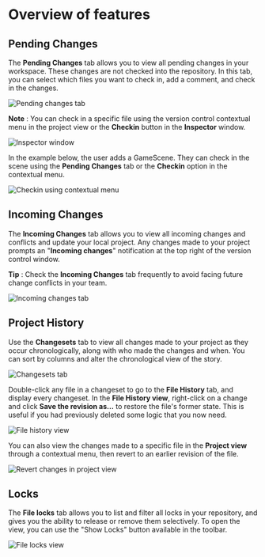 # Overview of features

## Pending Changes

The **Pending Changes** tab allows you to view all pending changes in your workspace. These changes are not checked into the repository. In this tab, you can select which files you want to check in, add a comment, and check in the changes.

![Pending changes tab](images/PendingChanges.png)

**Note** : You can check in a specific file using the version control contextual menu in the project view or the **Checkin** button in the **Inspector** window.

![Inspector window](images/InspectorWindow.png)

In the example below, the user adds a GameScene. They can check in the scene using the **Pending Changes** tab or the **Checkin** option in the contextual menu.

![Checkin using contextual menu](images/GamesSceneExample.png)

## Incoming Changes

The **Incoming Changes** tab allows you to view all incoming changes and conflicts and update your local project. Any changes made to your project prompts an "**Incoming changes**" notification at the top right of the version control window.

**Tip** : Check the **Incoming Changes** tab frequently to avoid facing future change conflicts in your team.

![Incoming changes tab](images/IncomingChanges.gif)

## Project History

Use the **Changesets** tab to view all changes made to your project as they occur chronologically, along with who made the changes and when. You can sort by columns and alter the chronological view of the story.

![Changesets tab](images/ProjectHistory.png)

Double-click any file in a changeset to go to the **File History** tab, and display every changeset. In the **File History view**, right-click on a change and click **Save the revision as…** to restore the file's former state. This is useful if you had previously deleted some logic that you now need.

![File history view](images/FileHistory.png)

You can also view the changes made to a specific file in the **Project view** through a contextual menu, then revert to an earlier revision of the file.

![Revert changes in project view](images/ProjectView.gif)

## Locks

The **File locks** tab allows you to list and filter all locks in your repository, and gives you the ability to release or remove them selectively. To open the view, you can use the "Show Locks" button available in the toolbar.

![File locks view](images/FileLocks.png)